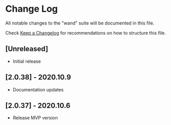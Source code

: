 # Change Log

All notable changes to the "wand" suite will be documented in this file.

Check [Keep a Changelog](http://keepachangelog.com/) for recommendations on how to structure this file.

## [Unreleased]

- Initial release

## [2.0.38] - 2020.10.9

- Documentation updates

## [2.0.37] - 2020.10.6

- Release MVP version

